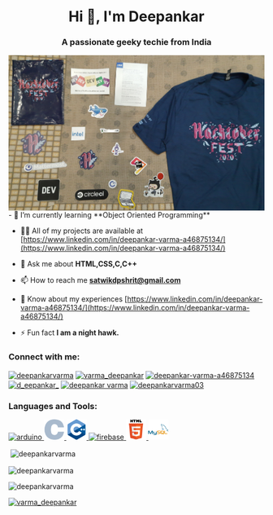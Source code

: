<h1 align="center">Hi 👋, I'm Deepankar</h1>
<h3 align="center">A passionate geeky techie from India</h3>
<a href="https://deepankarvarma.github.io/profile/" target="_blank">
<img  align="center" src="https://raw.githubusercontent.com/deepankarvarma/deepankarvarma/main/20201231_180510.jpg">
</a>
- 🌱 I’m currently learning  **Object Oriented Programming**

- 👨‍💻 All of my projects are available at [https://www.linkedin.com/in/deepankar-varma-a46875134/](https://www.linkedin.com/in/deepankar-varma-a46875134/)

- 💬 Ask me about **HTML,CSS,C,C++**

- 📫 How to reach me **satwikdpshrit@gmail.com**

- 📄 Know about my experiences [https://www.linkedin.com/in/deepankar-varma-a46875134/](https://www.linkedin.com/in/deepankar-varma-a46875134/)

- ⚡ Fun fact **I am a night hawk.**

<h3 align="left">Connect with me:</h3>
<p align="left">
<a href="https://dev.to/deepankarvarma" target="blank"><img align="center" src="https://cdn1.iconfinder.com/data/icons/logos-and-brands-3/512/84_Dev_logo_logos-512.png" alt="deepankarvarma" height="30" width="30" /></a>
<a href="https://twitter.com/varma_deepankar" target="blank"><img align="center" src="https://www.lter-europe.net/document-archive/image-gallery/albums/logos/TwitterLogo_55acee.png/image" alt="varma_deepankar" height="40" width="40"  /></a>
<a href="https://linkedin.com/in/deepankar-varma-a46875134" target="blank"><img align="center" src="https://www.flaticon.com/svg/vstatic/svg/174/174857.svg?token=exp=1619026364~hmac=d71c880ca698a52d58438cfee3357993" alt="deepankar-varma-a46875134" height="30" width="40" /></a>
<a href="https://instagram.com/d_eepankar_" target="blank"><img align="center" src="https://cdn2.iconfinder.com/data/icons/social-media-2285/512/1_Instagram_colored_svg_1-512.png" alt="d_eepankar_" height="30" width="30" /></a>
<a href="https://www.youtube.com/channel/UCRvY6kElW8uHW1iupWuoqEA" target="blank"><img align="center" src="https://i.pinimg.com/originals/7d/c9/93/7dc993c70d4adba215b87cafdc59d82d.png" alt="deepankar varma" height="40" width="40" /></a>
<a href="https://www.hackerrank.com/deepankarvarma3" target="blank"><img align="center" src="https://upload.wikimedia.org/wikipedia/commons/4/40/HackerRank_Icon-1000px.png" alt="deepankarvarma03" height="40" width="40" /></a>
</p>

<h3 align="left">Languages and Tools:</h3>
<p align="left"> <a href="https://www.arduino.cc/" target="_blank"> <img src="https://cdn.worldvectorlogo.com/logos/arduino-1.svg" alt="arduino" width="40" height="40"/> </a> <a href="https://www.cprogramming.com/" target="_blank"> <img src="https://raw.githubusercontent.com/devicons/devicon/master/icons/c/c-original.svg" alt="c" width="40" height="40"/> </a> <a href="https://www.w3schools.com/cpp/" target="_blank"> <img src="https://raw.githubusercontent.com/devicons/devicon/master/icons/cplusplus/cplusplus-original.svg" alt="cplusplus" width="40" height="40"/> </a> <a href="https://firebase.google.com/" target="_blank"> <img src="https://www.vectorlogo.zone/logos/firebase/firebase-icon.svg" alt="firebase" width="40" height="40"/> </a> <a href="https://www.w3.org/html/" target="_blank"> <img src="https://raw.githubusercontent.com/devicons/devicon/master/icons/html5/html5-original-wordmark.svg" alt="html5" width="40" height="40"/> </a> <a href="https://www.mysql.com/" target="_blank"> <img src="https://raw.githubusercontent.com/devicons/devicon/master/icons/mysql/mysql-original-wordmark.svg" alt="mysql" width="40" height="40"/> </a> </p>



<p>&nbsp;<img align="center" src="https://github-readme-stats.vercel.app/api?username=deepankarvarma&show_icons=true&locale=en" alt="deepankarvarma" /></p>

<p><img align="center" src="https://github-readme-streak-stats.herokuapp.com/?user=deepankarvarma&" alt="deepankarvarma" /></p>
<p align="left"> <img src="https://komarev.com/ghpvc/?username=deepankarvarma&label=Profile%20views&color=0e75b6&style=flat" alt="deepankarvarma" /> </p>

<p align="left"> <a href="https://twitter.com/varma_deepankar" target="blank"><img src="https://img.shields.io/twitter/follow/varma_deepankar?logo=twitter&style=for-the-badge" alt="varma_deepankar" /></a> </p>
